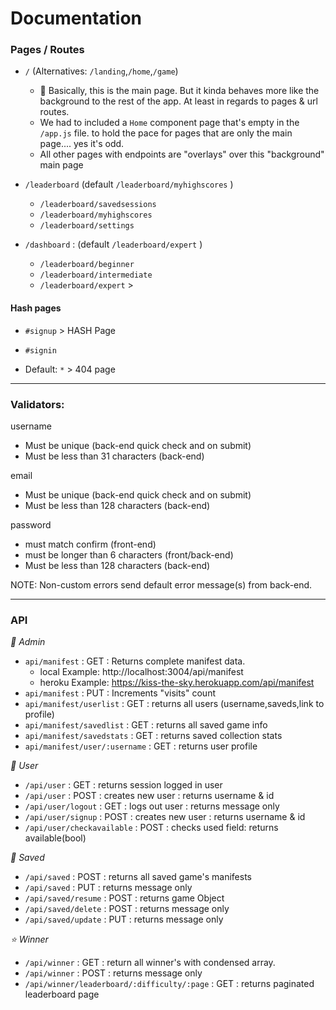 # Documentation

### Pages / Routes

* `/` (Alternatives: `/landing`,`/home`,`/game`)
  * 🌅 Basically, this is the main page. But it kinda behaves more like the background to the rest of the app. At least in regards to pages & url routes.  
  * We had to included a `Home` component page that's empty in the `/app.js` file. to hold the pace for pages that are only the main page.... yes it's odd.
  * All other pages with endpoints are "overlays" over this "background" main page

* `/leaderboard` (default `/leaderboard/myhighscores` )
  * `/leaderboard/savedsessions`
  * `/leaderboard/myhighscores`
  * `/leaderboard/settings`

* `/dashboard` : (default `/leaderboard/expert` )
  * `/leaderboard/beginner`
  * `/leaderboard/intermediate`
  * `/leaderboard/expert` >

#### Hash pages
* `#signup` > HASH Page
* `#signin`

* Default: `*` > 404 page


----
### Validators:

username
  - Must be unique (back-end quick check and on submit)
  - Must be less than 31 characters (back-end)

email
  - Must be unique (back-end quick check and on submit)
  - Must be less than 128 characters (back-end)

password
  - must match confirm (front-end)
  - must be longer than 6 characters (front/back-end)
  - Must be less than 128 characters (back-end)

NOTE: Non-custom errors send default error message(s) from back-end.


----
### API

*🧮 Admin*

* `api/manifest` : GET : Returns complete manifest data.
  * local Example: http://localhost:3004/api/manifest
  * heroku Example: https://kiss-the-sky.herokuapp.com/api/manifest
* `api/manifest` : PUT : Increments "visits" count
* `api/manifest/userlist` : GET : returns all users (username,saveds,link to profile)
* `api/manifest/savedlist` : GET : returns all saved game info
* `api/manifest/savedstats` : GET : returns saved collection stats
* `api/manifest/user/:username` : GET : returns user profile

*👥 User*

* `/api/user` : GET : returns session logged in user
* `/api/user` : POST : creates new user : returns username & id
* `/api/user/logout` : GET : logs out user : returns message only
* `/api/user/signup` : POST : creates new user : returns username & id
* `/api/user/checkavailable` : POST : checks used field: returns available(bool)

*💾 Saved*

* `/api/saved` : POST : returns all saved game's manifests
* `/api/saved` : PUT : returns message only
* `/api/saved/resume` : POST : returns game Object
* `/api/saved/delete` : POST : returns message only
* `/api/saved/update` : PUT : returns message only

*⭐️ Winner*

* `/api/winner` : GET : return all winner's with condensed array.
* `/api/winner` : POST : returns message only
* `/api/winner/leaderboard/:difficulty/:page` : GET : returns paginated leaderboard page
